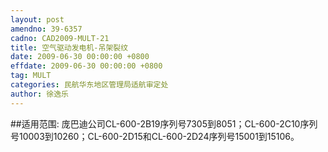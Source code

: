 ```yaml
---
layout: post
amendno: 39-6357
cadno: CAD2009-MULT-21
title: 空气驱动发电机-吊架裂纹
date: 2009-06-30 00:00:00 +0800
effdate: 2009-06-30 00:00:00 +0800
tag: MULT
categories: 民航华东地区管理局适航审定处
author: 徐逸乐
---
```


##适用范围:
庞巴迪公司CL-600-2B19序列号7305到8051；CL-600-2C10序列号10003到10260；CL-600-2D15和CL-600-2D24序列号15001到15106。

